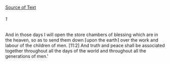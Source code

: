 [Source of Text](https://github.com/scrollmapper/bible_databases_deuterocanonical)

###### 1
And in those days I will open the store chambers of blessing which are in the heaven, so as to send them down ⌈upon the earth⌉ over the work and labour of the children of men. [11:2] And truth and peace shall be associated together throughout all the days of the world and throughout all the generations of men.'